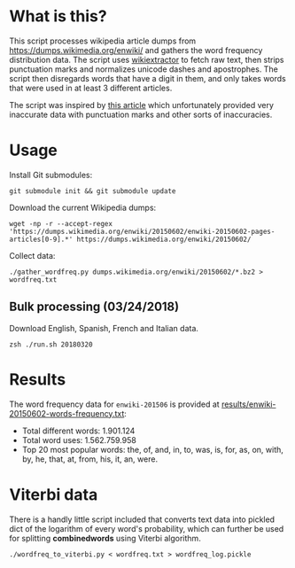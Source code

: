 # What is this?

This script processes wikipedia article dumps from https://dumps.wikimedia.org/enwiki/ and gathers the word frequency distribution data. The script uses [wikiextractor](https://github.com/attardi/wikiextractor) to fetch raw text, then strips punctuation marks and normalizes unicode dashes and apostrophes. The script then disregards words that have a digit in them, and only takes words that were used in at least 3 different articles.

The script was inspired by [this article](http://imonad.com/seo/wikipedia-word-frequency-list/) which unfortunately provided very inaccurate data with punctuation marks and other sorts of inaccuracies.

# Usage

Install Git submodules:

    git submodule init && git submodule update

Download the current Wikipedia dumps:

    wget -np -r --accept-regex 'https://dumps.wikimedia.org/enwiki/20150602/enwiki-20150602-pages-articles[0-9].*' https://dumps.wikimedia.org/enwiki/20150602/
    
Collect data:
    
    ./gather_wordfreq.py dumps.wikimedia.org/enwiki/20150602/*.bz2 > wordfreq.txt
    
    
## Bulk processing (03/24/2018)

Download English, Spanish, French and Italian data.

```shell
zsh ./run.sh 20180320
```

# Results

The word frequency data for `enwiki-201506` is provided at [results/enwiki-20150602-words-frequency.txt](results/enwiki-20150602-words-frequency.txt):

* Total different words: 1.901.124
* Total word uses: 1.562.759.958
* Top 20 most popular words: the, of, and, in, to, was, is, for, as, on, with, by, he, that, at, from, his, it, an, were.

# Viterbi data

There is a handly little script included that converts text data into pickled dict of the logarithm of every word's probability, which can further be used for splitting **combinedwords** using Viterbi algorithm.

    ./wordfreq_to_viterbi.py < wordfreq.txt > wordfreq_log.pickle
